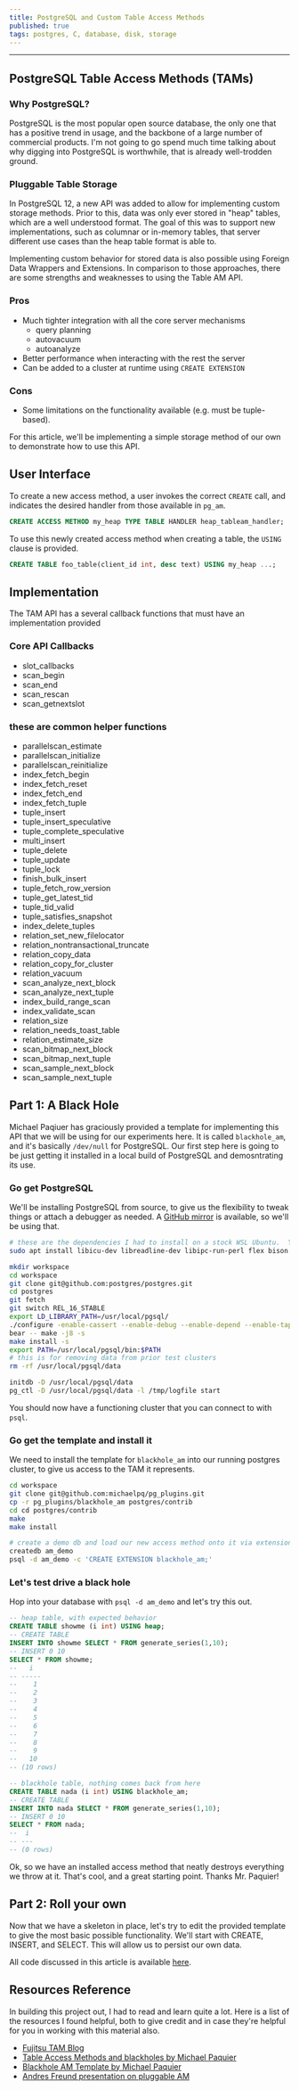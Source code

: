```yaml
---
title: PostgreSQL and Custom Table Access Methods
published: true
tags: postgres, C, database, disk, storage
---
```


***
## PostgreSQL Table Access Methods (TAMs)

### Why PostgreSQL?
PostgreSQL is the most popular open source database, the only one that has a positive trend in usage, and the backbone of a large number of commercial products.  I'm not going to go spend much time talking about why digging into PostgreSQL is worthwhile, that is already well-trodden ground.

### Pluggable Table Storage
In PostgreSQL 12, a new API was added to allow for implementing custom storage methods. Prior to this, data was only ever stored in "heap" tables, which are a well understood format.  The goal of this was to support new implementations, such as columnar or in-memory tables, that server different use cases than the heap table format is able to.

Implementing custom behavior for stored data is also possible using Foreign Data Wrappers and
Extensions. In comparison to those approaches, there are some strengths and weaknesses to using the
Table AM API.

### Pros 
* Much tighter integration with all the core server mechanisms 
    * query planning
    * autovacuum
    * autoanalyze
* Better performance when interacting with the rest the server
* Can be added to a cluster at runtime using `CREATE EXTENSION` 

### Cons
* Some limitations on the functionality available (e.g. must be tuple-based).

For this article, we'll be implementing a simple storage method of our own to demonstrate how to use this API.

## User Interface
To create a new access method, a user invokes the correct `CREATE` call, and indicates the desired
handler from those available in `pg_am`.
```sql
CREATE ACCESS METHOD my_heap TYPE TABLE HANDLER heap_tableam_handler;
```

To use this newly created access method when creating a table, the `USING` clause is provided.
```sql
CREATE TABLE foo_table(client_id int, desc text) USING my_heap ...; 
```

## Implementation
The TAM API has a several callback functions that must have an implementation provided

### Core API Callbacks
* slot_callbacks 
* scan_begin 
* scan_end 
* scan_rescan 
* scan_getnextslot 

### these are common helper functions
* parallelscan_estimate 
* parallelscan_initialize
* parallelscan_reinitialize
* index_fetch_begin 
* index_fetch_reset 
* index_fetch_end
* index_fetch_tuple
* tuple_insert 
* tuple_insert_speculative
* tuple_complete_speculative
* multi_insert
* tuple_delete
* tuple_update
* tuple_lock
* finish_bulk_insert
* tuple_fetch_row_version
* tuple_get_latest_tid
* tuple_tid_valid
* tuple_satisfies_snapshot
* index_delete_tuples
* relation_set_new_filelocator
* relation_nontransactional_truncate
* relation_copy_data
* relation_copy_for_cluster
* relation_vacuum
* scan_analyze_next_block
* scan_analyze_next_tuple
* index_build_range_scan
* index_validate_scan
* relation_size
* relation_needs_toast_table
* relation_estimate_size
* scan_bitmap_next_block
* scan_bitmap_next_tuple
* scan_sample_next_block
* scan_sample_next_tuple

## Part 1: A Black Hole
Michael Paqiuer has graciously provided a template for implementing this API that we will be using for our experiments here. It is called `blackhole_am`, and it's basically `/dev/null` for PostgreSQL.  Our first step here is going to be just getting it installed in a local build of PostgreSQL and demosntrating its use.

### Go get PostgreSQL
We'll be installing PostgreSQL from source, to give us the flexibility to tweak things or attach a debugger as needed.  A [GitHub mirror](https://github.com/postgres/postgres) is available, so we'll be using that.
```sh
# these are the dependencies I had to install on a stock WSL Ubuntu.  You may already have them.
sudo apt install libicu-dev libreadline-dev libipc-run-perl flex bison

mkdir workspace
cd workspace
git clone git@github.com:postgres/postgres.git
cd postgres
git fetch
git switch REL_16_STABLE
export LD_LIBRARY_PATH=/usr/local/pgsql/
./configure -enable-cassert --enable-debug --enable-depend --enable-tap-tests CFLAGS='-ggdb3 -O0 -fno-omit-frame-pointer'
bear -- make -j8 -s 
make install -s 
export PATH=/usr/local/pgsql/bin:$PATH 
# this is for removing data from prior test clusters
rm -rf /usr/local/pgsql/data 

initdb -D /usr/local/pgsql/data 
pg_ctl -D /usr/local/pgsql/data -l /tmp/logfile start
```

You should now have a functioning cluster that you can connect to with `psql`.

### Go get the template and install it
We need to install the template for `blackhole_am` into our running postgres cluster, to give us access to the TAM it represents.
```sh
cd workspace
git clone git@github.com:michaelpq/pg_plugins.git
cp -r pg_plugins/blackhole_am postgres/contrib
cd cd postgres/contrib
make
make install

# create a demo db and load our new access method onto it via extension
createdb am_demo
psql -d am_demo -c 'CREATE EXTENSION blackhole_am;'
```

### Let's test drive a black hole
Hop into your database with `psql -d am_demo` and let's try this out.
```sql
-- heap table, with expected behavior
CREATE TABLE showme (i int) USING heap;
-- CREATE TABLE
INSERT INTO showme SELECT * FROM generate_series(1,10);
-- INSERT 0 10
SELECT * FROM showme; 
--   i
-- -----
--    1
--    2
--    3
--    4
--    5
--    6
--    7
--    8
--    9
--   10
-- (10 rows)

-- blackhole table, nothing comes back from here
CREATE TABLE nada (i int) USING blackhole_am;
-- CREATE TABLE
INSERT INTO nada SELECT * FROM generate_series(1,10);
-- INSERT 0 10
SELECT * FROM nada;
--  i
-- ---
-- (0 rows)
```

Ok, so we have an installed access method that neatly destroys everything we throw at it.  That's cool, and a great starting point.  Thanks Mr. Paquier!

## Part 2: Roll your own
Now that we have a skeleton in place, let's try to edit the provided template to give the most basic possible functionality. We'll start with CREATE, INSERT, and SELECT. This will allow us to persist our own data.

All code discussed in this article is available [here](https://github.com/ReppCodes/postgres_am_demo).

## Resources Reference
In building this project out, I had to read and learn quite a lot.  Here is a list of the resources
I found helpful, both to give credit and in case they're helpful for you in working with this
material also.
* [Fujitsu TAM Blog](https://www.postgresql.fastware.com/blog/postgresql-table-access-methods)
* [Table Access Methods and blackholes by Michael Paquier](https://paquier.xyz/postgresql-2/postgres-12-table-am-blackhole/)
* [Blackhole AM Template by Michael Paquier](https://github.com/michaelpq/pg_plugins/blob/main/blackhole_am/blackhole_am.c)
* [Andres Freund presentation on pluggable AM](https://anarazel.de/talks/2019-05-30-pgcon-pluggable-table-storage/pluggable.pdf)
